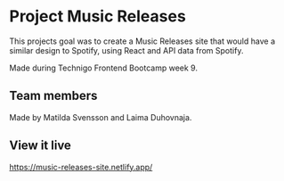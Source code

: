 # Project Music Releases
This projects goal was to create a Music Releases site that would have a similar design to Spotify, using React and API data from Spotify.

Made during Technigo Frontend Bootcamp week 9.

## Team members
Made by Matilda Svensson and Laima Duhovnaja.

## View it live
https://music-releases-site.netlify.app/

